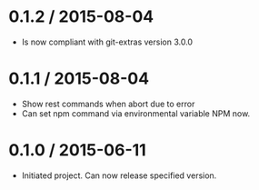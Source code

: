0.1.2 / 2015-08-04
==================

  * Is now compliant with git-extras version 3.0.0


0.1.1 / 2015-08-04
==================

 * Show rest commands when abort due to error
 * Can set npm command via environmental variable NPM now.


0.1.0 / 2015-06-11
==================

 * Initiated project. Can now release specified version.

